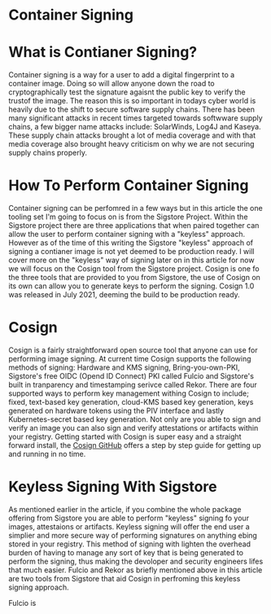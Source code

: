 # Container Signing
# What is Contianer Signing?
Container signing is a way for a user to add a digital fingerprint to a container image. Doing so will allow anyone down the road to cryptographically test the signature agaisnt the public key to verify the trustof the image. The reason this is so important in todays cyber world is heavily due to the shift to secure software supply chains. There has been many significant attacks in recent times targeted towards softwware supply chains, a few bigger name attacks include: SolarWinds, Log4J and Kaseya. These supply chain attacks brought a lot of media coverage and with that media coverage also brought heavy criticism on why we are not securing supply chains properly.

# How To Perform Container Signing
Container signing can be perfomred in a few ways but in this article the one tooling set I'm going to focus on is from the Sigstore Project. Within the Sigstore project there are three applications that when paired together can allow the user to perform container signing with a "keyless" approach. However as of the time of this writing the Sigstore "keyless" approach of signing a contianer image is not yet deemed to be production ready. I will cover more on the "keyless" way of signing later on in this article for now we will focus on the Cosign tool from the Sigstore project. Cosign is one fo the three tools that are provided to you from Sigstore, the use of Cosign on its own can allow you to generate keys to perform the signing. Cosign 1.0 was released in July 2021, deeming the build to be production ready.

# Cosign
Cosign is a fairly straightforward open source tool that anyone can use for performing image signing. At current time Cosign supports the following methods of signing: Hardware and KMS signing, Bring-you-own-PKI, Sigstore's free OIDC (Opend ID Connect) PKI called Fulcio and Sigstore's built in tranparency and timestamping serivce called Rekor. There are four supported ways to perform key management withing Cosign to include; fixed, text-based key generation, cloud-KMS based key generation, keys generated on hardware tokens using the PIV interface and lastly Kubernetes-secret based key generation. Not only are you able to sign and verify an image you can also sign and verify attestations or artifacts within your registry. Getting started with Cosign is super easy and a straight forward install, the [Cosign GitHub](https://github.com/sigstore/cosign) offers a step by step guide for getting up and running in no time.

# Keyless Signing With Sigstore
As mentioned earlier in the article, if you combine the whole package offering from Sigstore you are able to perform "keyless" signing fo your images, attestaions or artifacts. Keyless signing will offer the end user a simplier and more secure way of performing signatures on anything ebing stored in your registry. This method of signing with lighten the overhead burden of having to manage any sort of key that is being generated to perform the signing, thus making the devoloper and security engineers lifes that much easier. Fulcio and Rekor as briefly mentioned above in this article are two tools from Sigstore that aid Cosign in perfroming this keyless signing approach.

Fulcio is 
